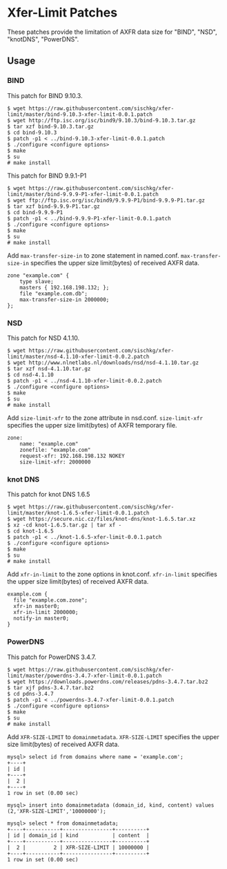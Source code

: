 # Xfer-Limit Patches

These patches provide the limitation of AXFR data size for "BIND", "NSD", "knotDNS", "PowerDNS".

## Usage

### BIND

This patch for BIND 9.10.3.

    $ wget https://raw.githubusercontent.com/sischkg/xfer-limit/master/bind-9.10.3-xfer-limit-0.0.1.patch
    $ wget http://ftp.isc.org/isc/bind9/9.10.3/bind-9.10.3.tar.gz
    $ tar xzf bind-9.10.3.tar.gz
    $ cd bind-9.10.3
    $ patch -p1 < ../bind-9.10.3-xfer-limit-0.0.1.patch
    $ ./configure <configure options>
    $ make
    $ su
    # make install

This patch for BIND 9.9.1-P1

    $ wget https://raw.githubusercontent.com/sischkg/xfer-limit/master/bind-9.9.9-P1-xfer-limit-0.0.1.patch
    $ wget ftp://ftp.isc.org/isc/bind9/9.9.9-P1/bind-9.9.9-P1.tar.gz
    $ tar xzf bind-9.9.9-P1.tar.gz
    $ cd bind-9.9.9-P1
    $ patch -p1 < ../bind-9.9.9-P1-xfer-limit-0.0.1.patch
    $ ./configure <configure options>
    $ make
    $ su
    # make install

Add `max-transfer-size-in` to zone statement in named.conf.
`max-transfer-size-in` specifies the upper size limit(bytes) of received AXFR data.

    zone "example.com" {
        type slave;
        masters { 192.168.198.132; };
        file "example.com.db";
        max-transfer-size-in 2000000;
    };


### NSD

This patch for NSD 4.1.10.

    $ wget https://raw.githubusercontent.com/sischkg/xfer-limit/master/nsd-4.1.10-xfer-limit-0.0.2.patch
    $ wget http://www.nlnetlabs.nl/downloads/nsd/nsd-4.1.10.tar.gz
    $ tar xzf nsd-4.1.10.tar.gz
    $ cd nsd-4.1.10
    $ patch -p1 < ../nsd-4.1.10-xfer-limit-0.0.2.patch
    $ ./configure <configure options>
    $ make
    $ su
    # make install

Add `size-limit-xfr` to the zone attribute in nsd.conf.
`size-limit-xfr` specifies the upper size limit(bytes) of AXFR temporary file.

    zone:
        name: "example.com"
        zonefile: "example.com"
        request-xfr: 192.168.198.132 NOKEY
        size-limit-xfr: 2000000

### knot DNS

This patch for knot DNS 1.6.5

    $ wget https://raw.githubusercontent.com/sischkg/xfer-limit/master/knot-1.6.5-xfer-limit-0.0.1.patch
    $ wget https://secure.nic.cz/files/knot-dns/knot-1.6.5.tar.xz
    $ xz -cd knot-1.6.5.tar.gz | tar xf -
    $ cd knot-1.6.5
    $ patch -p1 < ../knot-1.6.5-xfer-limit-0.0.1.patch
    $ ./configure <configure options>
    $ make
    $ su
    # make install

Add `xfr-in-limit` to the zone options in knot.conf.
`xfr-in-limit` specifies the upper size limit(bytes) of received AXFR data.

    example.com {
      file "example.com.zone";
      xfr-in master0;
      xfr-in-limit 2000000;
      notify-in master0;
    }

### PowerDNS

This patch for PowerDNS 3.4.7.

    $ wget https://raw.githubusercontent.com/sischkg/xfer-limit/master/powerdns-3.4.7-xfer-limit-0.0.1.patch
    $ wget https://downloads.powerdns.com/releases/pdns-3.4.7.tar.bz2
    $ tar xjf pdns-3.4.7.tar.bz2
    $ cd pdns-3.4.7
    $ patch -p1 < ../powerdns-3.4.7-xfer-limit-0.0.1.patch
    $ ./configure <configure options>
    $ make
    $ su
    # make install

Add `XFR-SIZE-LIMIT` to `domainmetadata`. 
`XFR-SIZE-LIMIT` specifies the upper size limit(bytes) of received AXFR data.

    mysql> select id from domains where name = 'example.com';
    +----+
    | id |
    +----+
    |  2 |
    +----+
    1 row in set (0.00 sec)
    
    mysql> insert into domainmetadata (domain_id, kind, content) values (2,'XFR-SIZE-LIMIT','10000000');

    mysql> select * from domainmetadata;
    +----+-----------+----------------+----------+
    | id | domain_id | kind           | content  |
    +----+-----------+----------------+----------+
    |  2 |         2 | XFR-SIZE-LIMIT | 10000000 |
    +----+-----------+----------------+----------+
    1 row in set (0.00 sec)


